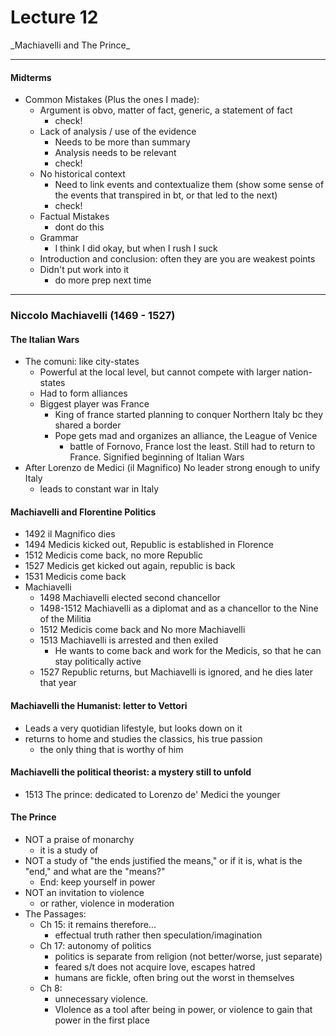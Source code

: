 <h1>Lecture 12</h1>
_Machiavelli and The Prince_

---

<h4>Midterms</h4>

  * Common Mistakes (Plus the ones I made):    
      - Argument is obvo, matter of fact, generic, a statement of fact
          + check!
      - Lack of analysis / use of the evidence
          + Needs to be more than summary
          + Analysis needs to be relevant
          + check!
      - No historical context
          + Need to link events and contextualize them (show some sense of the events that transpired in bt, or that led to the next)
          + check!
      - Factual Mistakes
          + dont do this
      - Grammar
          + I think I did okay, but when I rush I suck
      - Introduction and conclusion: often they are you are weakest points
      - Didn't put work into it
          + do more prep next time

---

<h3>Niccolo Machiavelli (1469 - 1527)</h3>

<h4>The Italian Wars</h4>

  * The comuni: like city-states
      - Powerful at the local level, but cannot compete with larger nation-states
      - Had to form alliances
      - Biggest player was France
          + King of france started planning to conquer Northern Italy bc they shared a border
          + Pope gets mad and organizes an alliance, the League of Venice
              * battle of Fornovo, France lost the least. Still had to return to France. Signified beginning of Italian Wars
  * After Lorenzo de Medici (il Magnifico) No leader strong enough to unify Italy
      - leads to constant war in Italy

<h4>Machiavelli and Florentine Politics</h4>

  * 1492 il Magnifico dies
  * 1494 Medicis kicked out, Republic is established in Florence
  * 1512 Medicis come back, no more Republic
  * 1527 Medicis get kicked out again, republic is back
  * 1531 Medicis come back
  * Machiavelli
      - 1498 Machiavelli elected second chancellor
      - 1498-1512 Machiavelli as a diplomat and as a chancellor to the Nine of the Militia
      - 1512 Medicis come back and No more Machiavelli
      - 1513 Machiavelli is arrested and then exiled
          + He wants to come back and work for the Medicis, so that he can stay politically active
      - 1527 Republic returns, but Machiavelli is ignored, and he dies later that year

<h4>Machiavelli the Humanist: letter to Vettori</h4>

  * Leads a very quotidian lifestyle, but looks down on it
  * returns to home and studies the classics, his true passion
      - the only thing that is worthy of him

<h4>Machiavelli the political theorist: a mystery still to unfold</h4>

  * 1513 The prince: dedicated to Lorenzo de' Medici the younger

<h4>The Prince</h4>

  * NOT a praise of monarchy
      - it is a study of 
  * NOT a study of "the ends justified the means," or if it is, what is the "end," and what are the "means?" 
      - End: keep yourself in power
  * NOT an invitation to violence
      - or rather, violence in moderation
  * The Passages:
      - Ch 15: it remains therefore...
          + effectual truth rather then speculation/imagination
      - Ch 17: autonomy of politics
          + politics is separate from religion (not better/worse, just separate)
          + feared s/t does not acquire love, escapes hatred
          + humans are fickle, often bring out the worst in themselves
      - Ch 8:
          + unnecessary violence.
          + VIolence as a tool after being in power, or violence to gain that power in the first place